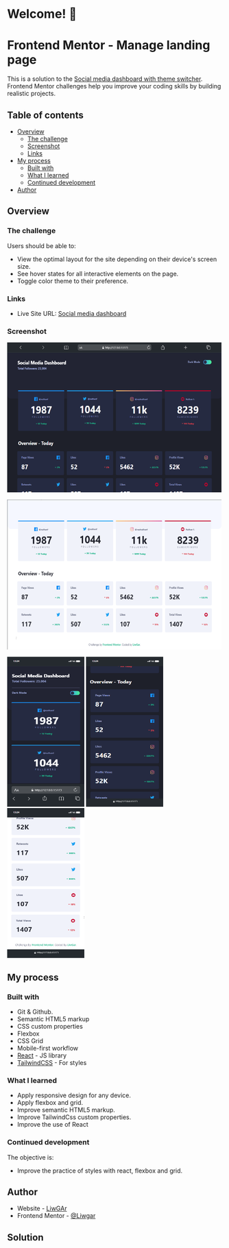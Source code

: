 # Welcome! 👋

# Frontend Mentor - Manage landing page

This is a solution to the [Social media dashboard with theme switcher](https://www.frontendmentor.io/challenges/social-media-dashboard-with-theme-switcher-6oY8ozp_H). Frontend Mentor challenges help you improve your coding skills by building realistic projects. 

## Table of contents

- [Overview](#overview)
  - [The challenge](#the-challenge)
  - [Screenshot](#screenshot)
  - [Links](#links)
- [My process](#my-process)
  - [Built with](#built-with)
  - [What I learned](#what-i-learned)
  - [Continued development](#continued-development)
- [Author](#author)

## Overview

### The challenge

Users should be able to:

- View the optimal layout for the site depending on their device's screen size.
- See hover states for all interactive elements on the page.
- Toggle color theme to their preference.

### Links

- Live Site URL: [Social media dashboard](https://liwgar.github.io/005_social_media_dashboard/)

### Screenshot

<p text-align="center">
  <img src="./src/assets/screenShots/Macbook-Air-127.0.0.1.png" width="500" height="350">
</p>
<p text-align="center">
  <img src="./src/assets/screenShots/Macbook-Air-127.0.0.1 (1).png" width="500" height="350">
</p>
<p text-align="center">
  <img src="./src/assets/screenShots/iPhone-13-(iOS-15)-127.0.0.1.png" width="180" height="350">
  <img src="./src/assets/screenShots/iPhone-13-(iOS-15)-127.0.0.1 (1).png" width="180" height="350">
  <img src="./src/assets/screenShots/iPhone-13-(iOS-15)-127.0.0.1 (2).png" width="180" height="350">
</p>

## My process

### Built with

- Git & Github.
- Semantic HTML5 markup
- CSS custom properties
- Flexbox
- CSS Grid
- Mobile-first workflow
- [React](https://reactjs.org/) - JS library
- [TailwindCSS](https://tailwindcss.com/) - For styles

### What I learned

- Apply responsive design for any device.
- Apply flexbox and grid.
- Improve semantic HTML5 markup.
- Improve TailwindCss custom properties.
- Improve the use of React

### Continued development

The objective is:
- Improve the practice of styles with react, flexbox and grid.

## Author

- Website - [LiwGAr](https://liwgar-portfolio.vercel.app/)
- Frontend Mentor - [@Liwgar](https://www.frontendmentor.io/profile/LiwGar)

## Solution



